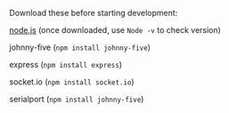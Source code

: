 
Download these before starting development:

[node.js](https://nodejs.org/en/) (once downloaded, use `Node -v` to check version)

johnny-five (`npm install johnny-five`)

express (`npm install express`)

socket.io (`npm install socket.io`)

serialport (`npm install johnny-five`)
